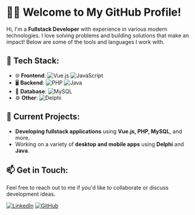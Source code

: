 # 👨‍💻 Welcome to My GitHub Profile!

Hi, I'm a **Fullstack Developer** with experience in various modern technologies. I love solving problems and building solutions that make an impact! Below are some of the tools and languages I work with.

## 🚀 Tech Stack:
- 🌐 **Frontend**: ![Vue.js](https://img.shields.io/badge/Vue.js-35495E?style=for-the-badge&logo=vue.js&logoColor=4FC08D) ![JavaScript](https://img.shields.io/badge/JavaScript-F7DF1E?style=for-the-badge&logo=javascript&logoColor=black)
- 🖥️ **Backend**: ![PHP](https://img.shields.io/badge/PHP-777BB4?style=for-the-badge&logo=php&logoColor=white) ![Java](https://img.shields.io/badge/Java-007396?style=for-the-badge&logo=java&logoColor=white)
- 💾 **Database**: ![MySQL](https://img.shields.io/badge/MySQL-4479A1?style=for-the-badge&logo=mysql&logoColor=white)
- ⚙️ **Other**: ![Delphi](https://img.shields.io/badge/Delphi-EE1F35?style=for-the-badge&logo=delphi&logoColor=white)

## 💼 Current Projects:
- **Developing fullstack applications** using **Vue.js, PHP, MySQL**, and more.
- Working on a variety of **desktop and mobile apps** using **Delphi** and **Java**.

## 📫 Get in Touch:
Feel free to reach out to me if you'd like to collaborate or discuss development ideas.

[![LinkedIn](https://img.shields.io/badge/LinkedIn-0077B5?style=for-the-badge&logo=linkedin&logoColor=white)](https://www.linkedin.com) [![GitHub](https://img.shields.io/badge/GitHub-181717?style=for-the-badge&logo=github&logoColor=white)](https://github.com/yourusername)

